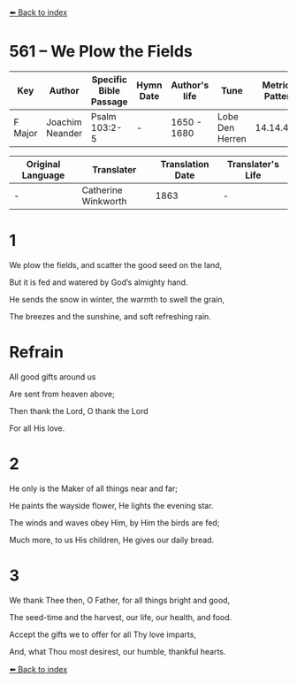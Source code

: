 [⬅️ Back to index](../README.md)

# 561 – We Plow the Fields

Key | Author   | Specific Bible Passage     |Hymn Date |Author's life |Tune |Metrical Pattern   |Composer/Source                                                                                        
-- | --------- | ---------------------------|----------|--------------|-----|-------------------|-------------   
F Major  | Joachim Neander      | Psalm 103:2-5 | -  | 1650 - 1680 | Lobe Den Herren | 14.14.4.7.8 | Chorale Book for England, 1863 

Original Language | Translater | Translation Date   | Translater's Life     
----------------- | --------- | --------------------|-------------   
\-  | Catherine Winkworth      | 1863 | -  | 1827 - 1878 



# 1

We plow the fields, and scatter the good seed on the land,

But it is fed and watered by God’s almighty hand.

He sends the snow in winter, the warmth to swell the grain,

The breezes and the sunshine, and soft refreshing rain.



# Refrain

All good gifts around us

Are sent from heaven above;

Then thank the Lord, O thank the Lord

For all His love.



# 2

He only is the Maker of all things near and far;

He paints the wayside flower, He lights the evening star.

The winds and waves obey Him, by Him the birds are fed;

Much more, to us His children, He gives our daily bread.



# 3

We thank Thee then, O Father, for all things bright and good,

The seed-time and the harvest, our life, our health, and food.

Accept the gifts we to offer for all Thy love imparts,

And, what Thou most desirest, our humble, thankful hearts.

[⬅️ Back to index](../README.md)
